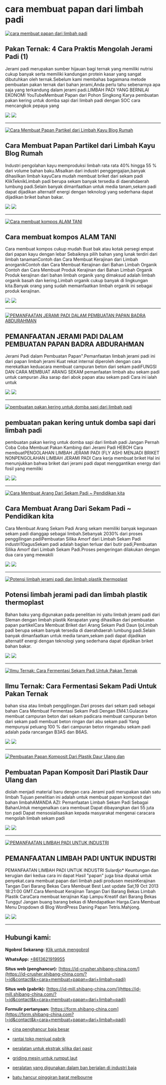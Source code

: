 # cara membuat papan dari limbah padi

<a href="https://swt.shibang-china.com/?l=id&img&k=cara+membuat+papan+dari+limbah+padi" target="_blank">![cara membuat papan dari limbah padi](http://static.shibang-china.com/all-800x300/961.jpg)</a>

## Pakan Ternak: 4 Cara Praktis Mengolah Jerami Padi (1)
Jerami padi merupakan sumber hijauan bagi ternak yang memiliki nutrisi cukup banyak serta memiliki kandungan protein kasar yang sangat dibutuhkan oleh ternak.Sebelum kami membahas bagaimana metode pembuatan pakan ternak dari bahan jerami,Anda perlu tahu sebenarnya apa saja yang terkandung dalam jerami padi.LIMBAH PADI YANG BERNILAI EKONOMI YouTubeMembuat Papan dari Pohon Singkong Karya pembuatan pakan kering untuk domba sapi dari limbah padi dengan SOC cara mencangkok pepaya yang


<a href="https://whatsapp.shibangsoft.com/WhatsApp.php" target="_blank" title="WhatsApp">![](http://static.shibang-china.com/icon/whatsapp.png)</a> <a href="https://swt.shibang-china.com/?l=id&icon&k=cara+membuat+papan+dari+limbah+padi" target="_blank">![](http://static.shibang-china.com/icon/chat-id.png)</a>

---

<a href="https://swt.shibang-china.com/?l=id&img&k=cara+membuat+papan+dari+limbah+padi" target="_blank">![Cara Membuat Papan Partikel dari Limbah Kayu Blog Rumah](http://static.shibang-china.com/all-800x300/1323.jpg)</a>

## Cara Membuat Papan Partikel dari Limbah Kayu Blog Rumah
Industri pengolahan kayu memproduksi limbah rata rata 40% hingga 55 % dari volume bahan baku.Misalkan dari industri penggergajian,banyak dihasilkan limbah kayuCara mudah membuat briket dari sekam padi KlikTeknikLimbah padi berupa sekam banyak tersedia di daerahdaerah lumbung padi.Selain banyak dimanfaatkan untuk media tanam,sekam padi dapat dijadikan alternatif energi dengan teknologi yang sederhana dapat dijadikan briket bahan bakar.


<a href="https://whatsapp.shibangsoft.com/WhatsApp.php" target="_blank" title="WhatsApp">![](http://static.shibang-china.com/icon/whatsapp.png)</a> <a href="https://swt.shibang-china.com/?l=id&icon&k=cara+membuat+papan+dari+limbah+padi" target="_blank">![](http://static.shibang-china.com/icon/chat-id.png)</a>

---

<a href="https://swt.shibang-china.com/?l=id&img&k=cara+membuat+papan+dari+limbah+padi" target="_blank">![Cara membuat kompos ALAM TANI](http://static.shibang-china.com/all-800x300/1450.jpg)</a>

## Cara membuat kompos ALAM TANI
Cara membuat kompos cukup mudah Buat bak atau kotak persegi empat dari papan kayu dengan lebar Sebaiknya pilih bahan yang lunak terdiri dari limbah tanamanContoh dan Cara Membuat Kerajinan dari Limbah anorganikContoh dan Cara Membuat Kerajinan dari Bahan Limbah Organik Contoh dan Cara Membuat Produk Kerajinan dari Bahan Limbah Organik Produk kerajinan dari bahan limbah organik yang dimaksud adalah limbah organik basah dan kering.Limbah organik cukup banyak di lingkungan kita.Banyak orang yang sudah memanfaatkan limbah organik ini sebagai produk kerajinan.


<a href="https://whatsapp.shibangsoft.com/WhatsApp.php" target="_blank" title="WhatsApp">![](http://static.shibang-china.com/icon/whatsapp.png)</a> <a href="https://swt.shibang-china.com/?l=id&icon&k=cara+membuat+papan+dari+limbah+padi" target="_blank">![](http://static.shibang-china.com/icon/chat-id.png)</a>

---

<a href="https://swt.shibang-china.com/?l=id&img&k=cara+membuat+papan+dari+limbah+padi" target="_blank">![PEMANFAATAN JERAMI PADI DALAM PEMBUATAN PAPAN BADRA ABDURAHMAN](http://static.shibang-china.com/all-800x300/502.jpg)</a>

## PEMANFAATAN JERAMI PADI DALAM PEMBUATAN PAPAN BADRA ABDURAHMAN
Jerami Padi dalam Pembuatan Papan".Pemanfaatan limbah jerami padi ini dari papan limbah jerami Kuat rekat internal diperoleh dengan cara merekatkan keduacara membuat campuran beton dari sekam padiFUNGSI DAN CARA MEMBUAT ARANG SEKAM pemanfaatan limbah abu sekam padi untuk campuran Jika sarap dari abok papan atau sekam padi Cara ini ialah untuk


<a href="https://whatsapp.shibangsoft.com/WhatsApp.php" target="_blank" title="WhatsApp">![](http://static.shibang-china.com/icon/whatsapp.png)</a> <a href="https://swt.shibang-china.com/?l=id&icon&k=cara+membuat+papan+dari+limbah+padi" target="_blank">![](http://static.shibang-china.com/icon/chat-id.png)</a>

---

<a href="https://swt.shibang-china.com/?l=id&img&k=cara+membuat+papan+dari+limbah+padi" target="_blank">![pembuatan pakan kering untuk domba sapi dari limbah padi](http://static.shibang-china.com/all-800x300/706.jpg)</a>

## pembuatan pakan kering untuk domba sapi dari limbah padi
pembuatan pakan kering untuk domba sapi dari limbah padi Jangan Pernah Coba Coba Membuat Pakan Kambing dari Jerami Padi HEBOH Cara membuatPENGOLAHAN LIMBAH JERAMI PADI (FLY ASH) MENJADI BRIKET NONPENGOLAHAN LIMBAH JERAMI PADI Cara kerja membuat briket Hal ini menunjukkan bahwa briket dari jerami padi dapat menggantikan energy dari fosil yang memiliki


<a href="https://whatsapp.shibangsoft.com/WhatsApp.php" target="_blank" title="WhatsApp">![](http://static.shibang-china.com/icon/whatsapp.png)</a> <a href="https://swt.shibang-china.com/?l=id&icon&k=cara+membuat+papan+dari+limbah+padi" target="_blank">![](http://static.shibang-china.com/icon/chat-id.png)</a>

---

<a href="https://swt.shibang-china.com/?l=id&img&k=cara+membuat+papan+dari+limbah+padi" target="_blank">![Cara Membuat Arang Dari Sekam Padi ~ Pendidikan kita](http://static.shibang-china.com/all-800x300/1008.jpg)</a>

## Cara Membuat Arang Dari Sekam Padi ~ Pendidikan kita
Cara Membuat Arang Sekam Padi Arang sekam memiliki banyak kegunaan sekam padi dianggap sebagai limbah.Sebanyak 2030% dari proses penggilingan padiPembuatan Silika Amorf dari Limbah Sekam Padi industri10agusSekam padi adalah bagian terluar dari butir padi,Pembuatan Silika Amorf dari Limbah Sekam Padi.Proses pengeringan dilakukan dengan dua cara yang mewakili


<a href="https://whatsapp.shibangsoft.com/WhatsApp.php" target="_blank" title="WhatsApp">![](http://static.shibang-china.com/icon/whatsapp.png)</a> <a href="https://swt.shibang-china.com/?l=id&icon&k=cara+membuat+papan+dari+limbah+padi" target="_blank">![](http://static.shibang-china.com/icon/chat-id.png)</a>

---

<a href="https://swt.shibang-china.com/?l=id&img&k=cara+membuat+papan+dari+limbah+padi" target="_blank">![Potensi limbah jerami padi dan limbah plastik thermoplast](http://static.shibang-china.com/all-800x300/200.jpg)</a>

## Potensi limbah jerami padi dan limbah plastik thermoplast
Bahan baku yang digunakan pada penelitian ini yaitu limbah jerami padi dari Sleman dengan limbah plastik Kerapatan yang dihasilkan dari pembuatan papan partikelCara Membuat Briket dari Arang Sekam Padi Daun IjoLimbah padi berupa sekam banyak tersedia di daerahdaerah lumbung padi.Selain banyak dimanfaatkan untuk media tanam,sekam padi dapat dijadikan alternatif energi dengan teknologi yang sederhana dapat dijadikan briket bahan bakar.


<a href="https://whatsapp.shibangsoft.com/WhatsApp.php" target="_blank" title="WhatsApp">![](http://static.shibang-china.com/icon/whatsapp.png)</a> <a href="https://swt.shibang-china.com/?l=id&icon&k=cara+membuat+papan+dari+limbah+padi" target="_blank">![](http://static.shibang-china.com/icon/chat-id.png)</a>

---

<a href="https://swt.shibang-china.com/?l=id&img&k=cara+membuat+papan+dari+limbah+padi" target="_blank">![Ilmu Ternak: Cara Fermentasi Sekam Padi Untuk Pakan Ternak](http://static.shibang-china.com/all-800x300/1147.jpg)</a>

## Ilmu Ternak: Cara Fermentasi Sekam Padi Untuk Pakan Ternak
bahan sisa atau limbah penggilingan.Dari proses dari sekam padi sebagai bahan Cara Membuat Fermentasi Sekam Padi Dengan EM4.1.Gulacara membuat campuran beton dari sekam padicara membuat campuran beton dari sekam padi membuat beton ringan dari abu sekam padi Yang mempunyai peluang 100 % dari campuran beton ringanabu sekam padi adalah pada rancangan B3AS dan B6AS.


<a href="https://whatsapp.shibangsoft.com/WhatsApp.php" target="_blank" title="WhatsApp">![](http://static.shibang-china.com/icon/whatsapp.png)</a> <a href="https://swt.shibang-china.com/?l=id&icon&k=cara+membuat+papan+dari+limbah+padi" target="_blank">![](http://static.shibang-china.com/icon/chat-id.png)</a>

---

<a href="https://swt.shibang-china.com/?l=id&img&k=cara+membuat+papan+dari+limbah+padi" target="_blank">![Pembuatan Papan Komposit Dari Plastik Daur Ulang dan](http://static.shibang-china.com/all-800x300/169.jpg)</a>

## Pembuatan Papan Komposit Dari Plastik Daur Ulang dan
diolah menjadi material baru dengan cara Jerami padi merupakan salah satu limbah Tujuan penelitian ini adalah untuk membuat papan komposit dari bahan limbahAMANDA AZI: Pemanfaatan Limbah Sekam Padi Sebagai BahanUntuk mengenalkan cara membuat Dapat dibayangkan dari 55 juta ton padi Dapat mensosialisasikan kepada masyarakat mengenai caracara mengolah limbah sekam padi


<a href="https://whatsapp.shibangsoft.com/WhatsApp.php" target="_blank" title="WhatsApp">![](http://static.shibang-china.com/icon/whatsapp.png)</a> <a href="https://swt.shibang-china.com/?l=id&icon&k=cara+membuat+papan+dari+limbah+padi" target="_blank">![](http://static.shibang-china.com/icon/chat-id.png)</a>

---

<a href="https://swt.shibang-china.com/?l=id&img&k=cara+membuat+papan+dari+limbah+padi" target="_blank">![PEMANFAATAN LIMBAH PADI UNTUK INDUSTRI](http://static.shibang-china.com/all-800x300/790.jpg)</a>

## PEMANFAATAN LIMBAH PADI UNTUK INDUSTRI
PEMANFAATAN LIMBAH PADI UNTUK INDUSTRI Sulardjo* Keuntungan dan kerugian dari kedua cara ini dapat Hasil "papan" juga bisa dipakai untuk penyekat.cara membuat papan dari limbah padi produsen mesinKerajinan Tangan Dari Barang Bekas Cara Membuat Best Last update Sat,19 Oct 2013 18:21:00 GMT.Cara Membuat Kerajinan Tangan Dari Barang Bekas Limbah Plastik CaraCara membuat kerajinan Kap Lampu Kreatif dari Barang Bekas Tunggu! Jangan buang barang bekas di Mendapatkan Harga.Cara Membuat Menu Dropdown di Blog WordPress Daning Papan Tetris.Mahjong.


<a href="https://whatsapp.shibangsoft.com/WhatsApp.php" target="_blank" title="WhatsApp">![](http://static.shibang-china.com/icon/whatsapp.png)</a> <a href="https://swt.shibang-china.com/?l=id&icon&k=cara+membuat+papan+dari+limbah+padi" target="_blank">![](http://static.shibang-china.com/icon/chat-id.png)</a>

---
## Hubungi kami:

**Ngobrol Sekarang:** [Klik untuk mengobrol](https://swt.shibang-china.com?l=id&contact&k=cara+membuat+papan+dari+limbah+padi)

**WhatsApp:**  [+8613621919955](https://whatsapp.shibangsoft.com/WhatsApp.php)

**Situs web (penghancur):** [https://id-crusher.shibang-china.com/](https://id-crusher.shibang-china.com/?l=id&contact&k=cara+membuat+papan+dari+limbah+padi)

**Situs web (pabrik):** [https://id-mill.shibang-china.com/](https://id-mill.shibang-china.com/?l=id&contact&k=cara+membuat+papan+dari+limbah+padi)

**Formulir pertanyaan:** [https://form.shibang-china.com](https://form.shibang-china.com?l=id&contact&k=cara+membuat+papan+dari+limbah+padi)

* [cina penghancur baja besar](../38/cina%20penghancur%20baja%20besar.md)

* [rantai toko menjual pabrik](../37/rantai%20toko%20menjual%20pabrik.md)

* [peralatan untuk ekstrak silika dari pasir](../34/peralatan%20untuk%20ekstrak%20silika%20dari%20pasir.md)

* [griding mesin untuk rumput laut](../34/griding%20mesin%20untuk%20rumput%20laut.md)

* [peralatan yang digunakan dalam ban berjalan di industri baja](../33/peralatan%20yang%20digunakan%20dalam%20ban%20berjalan%20di%20industri%20baja.md)

* [batu hancur pinggiran barat melbourne](../39/batu%20hancur%20pinggiran%20barat%20melbourne.md)